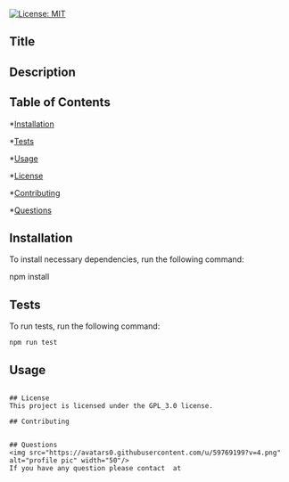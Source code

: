 
 
  [![License: MIT](https://img.shields.io/badge/License-GPL_3.0-blueviolet.svg)](https://opensource.org/licenses/GPL_3.0)
  
  ## Title
  
  
  ## Description
  
  
  ## Table of Contents
  
  *[Installation](#installation)

  *[Tests](#tests)

  *[Usage](#usage)

  *[License](#license)

  *[Contributing](#contributing)

  *[Questions](#questions)
  
  
  ## Installation
  To install necessary dependencies, run the following command:
  

  npm install

  
  ## Tests
  To run tests, run the following command:


  ```npm run test```


  ## Usage
  ``````
  
  ## License
  This project is licensed under the GPL_3.0 license.
  
  ## Contributing
  
  
  ## Questions
  <img src="https://avatars0.githubusercontent.com/u/59769199?v=4.png" alt="profile pic" width="50"/>
  If you have any question please contact  at  
